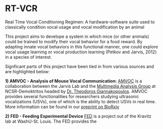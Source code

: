 # RT-VCR
Real Time Vocal Conditioning Regimen: A hardware-software suite used to classically condition vocal usage and vocal modification by an animal

This project aims to develope a system in which mice (or other animals) could be trained to modify their vocal behavior for a food reward. By adapting innate vocal behaviors in this functional manner, one could explore vocal usage learning or vocal production learning (Petkov and Jarvis, 2012) in a species of interest.

Signficant parts of this project have been tied in from various sources and are highlighted below:

**1) AMVOC - Analysis of Mouse Vocal Communication:**
[AMVOC]((https://github.com/tyiannak/amvoc)) is a collaboration between the Jarvis Lab and the [Multimedia Analysis Group](https://labs-repos.iit.demokritos.gr/MagCIL/about.html) at NCSR-Demoktritos headed by [Dr. Theodoros Giannakopoulos](https://tyiannak.github.io/). AMVOC provides several functionalities for researchers studying ultrasonic vocalizations (USVs), one of which is the ability to detect USVs in real time. More information can be found in our [preprint on BioRxiv](https://www.biorxiv.org/content/10.1101/2021.08.13.456283v1)

**2) FED - Feeding Experimental Device**
[FED](https://github.com/KravitzLabDevices/FED3) is a project out of the Kravitz lab at WashU-St. Louis. The FED provides the 
